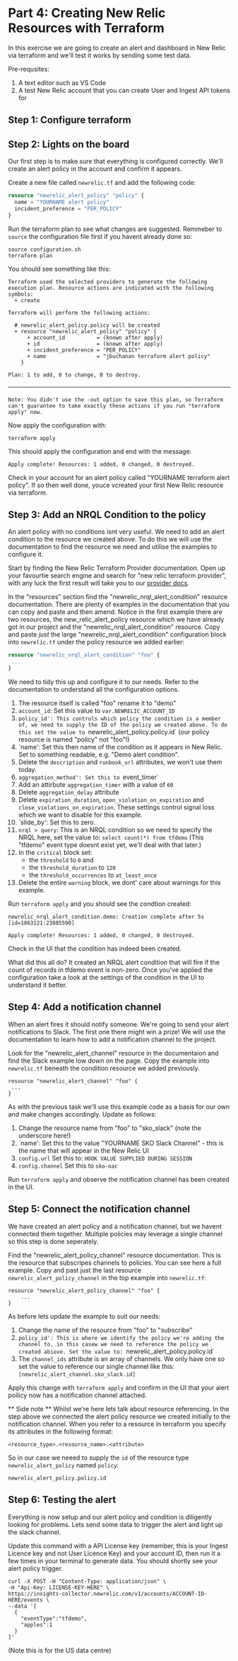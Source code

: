# Part 4: Creating New Relic Resources with Terraform
In this exercise we are going to create an alert and dashboard in New Relic via terraform and we'll test it works by sending some test data.

Pre-requsites:

1. A text editor such as VS Code
2. A test New Relic account that you can create User and Ingest API tokens for

## Step 1: Configure terraform 
## Step 2: Lights on the board
Our first step is to make sure that everything is configured correctly. We'll create an alert policy in the account and confirm it appears. 

Create a new file called `newrelic.tf`  and add the following code:
```newrelic.tf
resource "newrelic_alert_policy" "policy" {
  name = "YOURNAME alert policy"
  incident_preference = "PER_POLICY"
}
```

Run the terraform plan to see what changes are suggested. Remmeber to `source` the configuration file first if you havent already done so:

```
source configuration.sh
terraform plan
```

You should see something like this:

```
Terraform used the selected providers to generate the following execution plan. Resource actions are indicated with the following symbols:
  + create

Terraform will perform the following actions:

  # newrelic_alert_policy.policy will be created
  + resource "newrelic_alert_policy" "policy" {
      + account_id          = (known after apply)
      + id                  = (known after apply)
      + incident_preference = "PER_POLICY"
      + name                = "jbuchanan terraform alert policy"
    }

Plan: 1 to add, 0 to change, 0 to destroy.

─────────────────────────────────────────────────────────────────────────────────────────────────────────────────────────────────────────────────────────

Note: You didn't use the -out option to save this plan, so Terraform can't guarantee to take exactly these actions if you run "terraform apply" now.
```

Now apply the configuration with:

```
terraform apply
```

This should apply the configuration and end with the message:
```
Apply complete! Resources: 1 added, 0 changed, 0 destroyed.
```

Check in your account for an alert policy called "YOURNAME terraform alert policy". If so then well done, youce vcreated your first New Relic resource via terraform.


## Step 3: Add an NRQL Condition to the policy
An alert policy with no conditions isnt very useful. We need to add an alert condition to the resource we created above. To do this we will use the documentation to find the resource we need and utilise the examples to configure it.

Start by finding the New Relic Terraform Provider documentation. Open up your favourtie search engine and search for "new relic terraform provider", with any luck the first result will take you to our [provider docs](https://registry.terraform.io/providers/newrelic/newrelic/latest/docs).

In the "resources" section find the "newrelic_nrql_alert_condition" resource documentation. There are plenty of examples in the documentation that you can copy and paste and then amend. Notice in the first example there are two resources, the new_relic_alert_policy resource which we have already got in our project and the "newrelic_nrql_alert_condition" resource. Copy and paste *just* the large "newrelic_nrql_alert_condition" configuration block into `newrelic.tf` under the policy resource we added earlier:

```newrelic.tf
resource "newrelic_nrql_alert_condition" "foo" {
 ...
}
```

We need to tidy this up and configure it to our needs. Refer to the documentation to understand all the configuration options.
1. The resource  itself is called "foo" rename it to "demo"
2. `account_id`: Set this value to `var.NEWRELIC_ACCOUNT_ID`
3. `policy_id': This controls which policy the condition is a member of, we need to supply the ID of the policy we created above. To do this set the value to `newrelic_alert_policy.policy.id` (our policy resource is named "policy" not "foo"!)
4. `name': Set this then name of the condition as it appears in New Relic. Set to something readable, e.g. "Demo alert condition". 
5. Delete the `description` and `runbook_url` attributes, we won't use them today.
6. `aggregation_method': Set this to `event_timer`
7. Add an attirbute `aggregation_timer` with a value of `60`
8. Delete `aggregation_delay` attribute
9. Delete `expiration_duration`, `open_violation_on_expiration` and `close_violations_on_expiration`. These settings control signal loss which we want to disable for this example.
10. `slide_by': Set this to zero.
11. `nrql > query`: This is an NRQL condition so we need to specify the NRQL here, set the value to: `select count(*) from tfdemo` (This "tfdemo" event type doesnt exist yet, we'll deal with that later.)
12. In the `critical` block set:
    - the `threshold` to `0` and 
    - the `threshold_duration` to `120`
    - the `threshold_occurrences` to `at_least_once`
13. Delete the entire `warning` block, we dont' care about warnings for this example.

Run `terraform apply` and you should see the condtion created:
```newrelic_nrql_alert_condition.demo: Creating...
newrelic_nrql_alert_condition.demo: Creation complete after 5s [id=1863121:23885590]

Apply complete! Resources: 1 added, 0 changed, 0 destroyed.
```

Check in the UI that the condition has indeed been created.

What did this all do? It created an NRQL alert condition that will fire if the count of records in tfdemo event is non-zero. Once you've applied the configuration take a look at the settings of the condition in the UI to understand it better.


## Step 4: Add a notification channel
When an alert fires it should notify someone. We're going to send your alert notifications to Slack. The first one there might win a prize! We will use the documentation to learn how to add a notification channel to the project.

Look for the "newrelic_alert_channel" resource in the documentaion and find the Slack example low down on the page. Copy the example into `newrelic.tf` beneath the condition resource we added previously.

```
resource "newrelic_alert_channel" "foo" {
 ...
}
```

As with the previous task we'll use this example code as a basis for our own and make changes accordingly. Update as follows:

1. Change the resource name from "foo" to "sko_slack" (note the underscore here!)
2. `name': Set this to the value "YOURNAME SKO Slack Channel" - this is the name that will appear in the New Relic UI
3. `config.url` Set this to: `HOOK VALUE SUPPLIED DURING SESSION`
4. `config.channel` Set this to `sko-oac`

Run `terraform apply` and observe the notification channel has been created in the UI.

## Step 5: Connect the notification channel
We have created an alert policy and a notification channel, but we havent connected them together. Multiple policies may leverage a single channel so this step is done seperately.

Find the "newrelic_alert_policy_channel" resource documentation. This is the resource that subscripes channels to policies. You can see here a full example. Copy and past just the last resource `newrelic_alert_policy_channel` in the top example into `newrelic.tf`:

```
resource "newrelic_alert_policy_channel" "foo" {
    ...
}
```

As before lets update the example to suit our needs:

1. Change the name of the resource from "foo" to "subscribe"
2. `policy_id': This is where we identify the policy we're adding the channel to, in this casew we need to reference the policy we created abiove. Set the value to: `newrelic_alert_policy.policy.id`
3. The `channel_ids` attribute is an array of channels. We only have one so set the value to reference our single channel like this: `[newrelic_alert_channel.sko_slack.id]`


Apply this change with `terraform apply` and confirm in the UI that your alert poilicy now has a notification channel attached.

** Side note **
Whilst we're here lets talk about resource referencing. In the step above we connected the alert policy resource we created initially to the notification channel. When you refer to a resource in terraform you specify its attributes in the following format:

```
<resource_type>.<resource_name>.<attribute>
```

So in our case we neeed to supply the `id` of the resource type `newrelic_alert_policy` named `policy`:

```
newrelic_alert_policy.policy.id
```

## Step 6: Testing the alert
Everything is now setup and our alert policy and condition is diligently looking for problems. Lets send some data to trigger the alert and light up the slack channel.

Update this command with a API License key (remember, this is your Ingest Licence key and not User Licence Key) and your account ID, then run it a few times in your terminal to generate data. You should shortly see your alert policy trigger.

```
curl -X POST -H "Content-Type: application/json" \
-H "Api-Key: LICENSE-KEY-HERE" \
https://insights-collector.newrelic.com/v1/accounts/ACCOUNT-ID-HERE/events \
--data '[
  {
    "eventType":"tfdemo",
    "apples":1
  }
]'
```

(Note this is for the US data centre)
